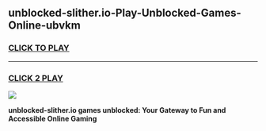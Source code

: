 
## unblocked-slither.io-Play-Unblocked-Games-Online-ubvkm
<h3>
<a href="https://premium76.site?title=unblocked-slither.io&ref=25A">CLICK TO PLAY</a></h3>
<hr>

<h3>
<a href="https://premium76.site?title=unblocked-slither.io&ref=25A">CLICK 2 PLAY</a>
  
</h3>

<a href="https://premium76.site?title=unblocked-slither.io&ref=25A"><img src="https://clearcache.store/games.png"></a>


**unblocked-slither.io games unblocked: Your Gateway to Fun and Accessible Online Gaming**
